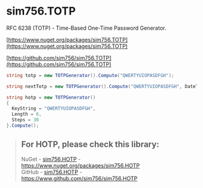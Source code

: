 # sim756.TOTP
RFC 6238 (TOTP) - Time-Based One-Time Password Generator.

[https://www.nuget.org/packages/sim756.TOTP](https://www.nuget.org/packages/sim756.TOTP)

[https://github.com/sim756/sim756.TOTP](https://github.com/sim756/sim756.TOTP)

```c#
string totp = new TOTPGenerator().Compute("QWERTYUIOPASDFGH");
```
```c#
string nextTotp = new TOTPGenerator().Compute("QWERTYUIOPASDFGH", DateTime.UtcNow.AddSeconds(30));
```
```c#
string hotp = new TOTPGenerator()
{
  KeyString = "QWERTYUIOPASDFGH",
  Length = 6,
  Steps = 30
}.Compute();
```

> ## For HOTP, please check this library:
> NuGet - [sim756.HOTP](https://www.nuget.org/packages/sim756.HOTP) - https://www.nuget.org/packages/sim756.HOTP</br> 
> GitHub - [sim756.HOTP](https://www.github.com/sim756/sim756.HOTP) - https://www.github.com/sim756/sim756.HOTP
